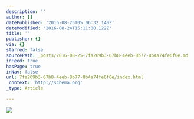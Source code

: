 ```yaml
---
description: ''
author: []
datePublished: '2016-08-25T05:06:32.140Z'
dateModified: '2016-08-24T15:11:08.122Z'
title: ''
publisher: {}
via: {}
starred: false
sourcePath: _posts/2016-08-25-7fa269b3-67b8-4eeb-8b77-8b4a74fe6f0e.md
inFeed: true
hasPage: true
inNav: false
url: 7fa269b3-67b8-4eeb-8b77-8b4a74fe6f0e/index.html
_context: 'http://schema.org'
_type: Article

---
```

![](https://the-grid-user-content.s3-us-west-2.amazonaws.com/25d86920-ebf7-4033-80f8-70f057ee3432.jpg)